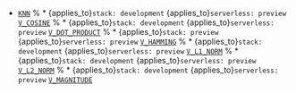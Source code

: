 * [`KNN`](../../functions-operators/dense-vector-functions.md#esql-knn)
  % * {applies_to}`stack: development` {applies_to}`serverless: preview` [
  `V_COSINE`](../../functions-operators/dense-vector-functions.md#esql-v_cosine)
  % * {applies_to}`stack: development` {applies_to}`serverless: preview` [
  `V_DOT_PRODUCT`](../../functions-operators/dense-vector-functions.md#esql-v_dot_product)
  % * {applies_to}`stack: preview` {applies_to}`serverless: preview` [
  `V_HAMMING`](../../functions-operators/dense-vector-functions.md#esql-v_hamming)
  % * {applies_to}`stack: development` {applies_to}`serverless: preview` [
  `V_L1_NORM`](../../functions-operators/dense-vector-functions.md#esql-v_l1_norm)
  % * {applies_to}`stack: development` {applies_to}`serverless: preview` [
  `V_L2_NORM`](../../functions-operators/dense-vector-functions.md#esql-v_l2_norm)
  % * {applies_to}`stack: development` {applies_to}`serverless: preview` [
  `V_MAGNITUDE`](../../functions-operators/dense-vector-functions.md#esql-v_magnitude)

